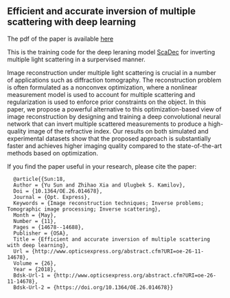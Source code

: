## Efficient and accurate inversion of multiple scattering with deep learning

The pdf of the paper is available [here](https://www.osapublishing.org/DirectPDFAccess/5EB84514-0152-9CA0-B91D9EDF42DE82BB_389936/oe-26-11-14678.pdf?da=1&id=389936&seq=0&mobile=no)

This is the training code for the deep leraning model [ScaDec](https://www.osapublishing.org/DirectPDFAccess/5EB84514-0152-9CA0-B91D9EDF42DE82BB_389936/oe-26-11-14678.pdf?da=1&id=389936&seq=0&mobile=no) for inverting multiple light scattering in a surpervised manner.

Image reconstruction under multiple light scattering is crucial in a number of applications such as diffraction tomography. The reconstruction problem is often formulated as a nonconvex optimization, where a nonlinear measurement model is used to account for multiple scattering and regularization is used to enforce prior constraints on the object. In this paper, we propose a powerful alternative to this optimization-based view of image reconstruction by designing and training a deep convolutional neural network that can invert multiple scattered measurements to produce a high-quality image of the refractive index. Our results on both simulated and experimental datasets show that the proposed approach is substantially faster and achieves higher imaging quality compared to the state-of-the-art methods based on optimization.


If you find the paper useful in your research, please cite the paper:

      @article{{Sun:18,
      Author = {Yu Sun and Zhihao Xia and Ulugbek S. Kamilov},
      Doi = {10.1364/OE.26.014678},
      Journal = {Opt. Express},
      Keywords = {Image reconstruction techniques; Inverse problems; Tomographic image processing; Inverse scattering},
      Month = {May},
      Number = {11},
      Pages = {14678--14688},
      Publisher = {OSA},
      Title = {Efficient and accurate inversion of multiple scattering with deep learning},
      Url = {http://www.opticsexpress.org/abstract.cfm?URI=oe-26-11-14678},
      Volume = {26},
      Year = {2018},
      Bdsk-Url-1 = {http://www.opticsexpress.org/abstract.cfm?URI=oe-26-11-14678},
      Bdsk-Url-2 = {https://doi.org/10.1364/OE.26.014678}}
